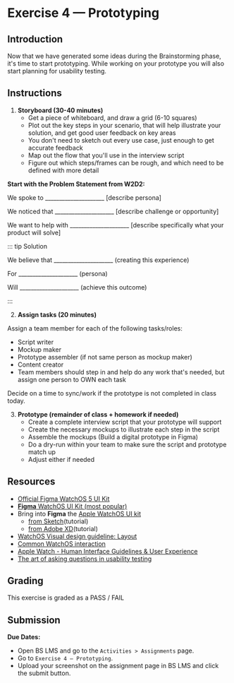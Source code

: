 # Exercise 4 — Prototyping

## Introduction

Now that we have generated some ideas during the Brainstorming phase, it's time to start prototyping. While working on your prototype you will also start planning for usability testing.

## Instructions

1. **Storyboard (30-40 minutes)**
   - Get a piece of whiteboard, and draw a grid (6-10 squares)
   - Plot out the key steps in your scenario, that will help illustrate your solution, and get good user feedback on key areas
   - You don't need to sketch out every use case, just enough to get accurate feedback
   - Map out the flow that you'll use in the interview script
   - Figure out which steps/frames can be rough, and which need to be defined with more detail

**Start with the Problem Statement from W2D2:**

<!-- prettier-ignore -->
We spoke to _____________________ [describe persona]

<!-- prettier-ignore -->
We noticed that _____________________ [describe challenge or opportunity]

<!-- prettier-ignore -->
We want to help with _____________________ [describe specifically what your product will solve]

::: tip Solution

<!-- prettier-ignore -->
We believe that _____________________ (creating this experience)

<!-- prettier-ignore -->
For _____________________ (persona)

<!-- prettier-ignore -->
Will _____________________ (achieve this outcome)

:::

2. **Assign tasks (20 minutes)**

Assign a team member for each of the following tasks/roles:

- Script writer
- Mockup maker
- Prototype assembler (if not same person as mockup maker)
- Content creator
- Team members should step in and help do any work that's needed, but assign one person to OWN each task

Decide on a time to sync/work if the prototype is not completed in class today.

3. **Prototype (remainder of class + homework if needed)**
   - Create a complete interview script that your prototype will support
   - Create the necessary mockups to illustrate each step in the script
   - Assemble the mockups (Build a digital prototype in Figma)
   - Do a dry-run within your team to make sure the script and prototype match up
   - Adjust either if needed

## Resources

<!-- - Sketching template: [applewatch_template.pdf](../files/applewatch_template.pdf) -->

- [Official Figma WatchOS 5 UI Kit](https://www.figma.com/community/file/875092858821168331)
- [**Figma** WatchOS UI Kit (most popular)](https://www.figma.com/community/file/860215346713471808)
- Bring into **Figma** the [Apple WatchOS UI kit](https://developer.apple.com/design/resources/#watchos-apps)
  - [from Sketch](https://help.figma.com/hc/en-us/articles/360040514273-Import-Sketch-files)(tutorial)
  - [from Adobe XD](https://mockitt.wondershare.com/adobe-xd/xd-to-figma.html)(tutorial)
- [WatchOS Visual design guideline: Layout](https://developer.apple.com/design/human-interface-guidelines/platforms/designing-for-watchos/)
- [Common WatchOS interaction](https://pbs.twimg.com/media/Dm_StBuU0AE13zI.jpg)
- [Apple Watch - Human Interface Guidelines & User Experience](https://drive.google.com/file/d/19v8xM5zdZF5KHfAB2aFDljnlpB8ug392/view?usp=sharing)
- [The art of asking questions in usability testing](https://www.akendi.com/blog/the-art-of-asking-questions-in-usability-testing/)

## Grading

This exercise is graded as a PASS / FAIL

## Submission

**Due Dates:**

<Badge text="Both Sections: Sunday September 24th @11:59pm" />

- Open BS LMS and go to the `Activities > Assignments` page.
- Go to `Exercise 4 — Prototyping`.
- Upload your screenshot on the assignment page in BS LMS and click the submit button.
